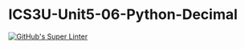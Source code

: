 # ICS3U-Unit5-06-Python-Decimal

[![GitHub's Super Linter](https://github.com/dbcalitis/ICS3U-Unit5-06-Python-Decimal/workflows/GitHub's%20Super%20Linter/badge.svg)](https://github.com/dbcalitis/ICS3U-Unit5-06-Python-Decimal/actions)
